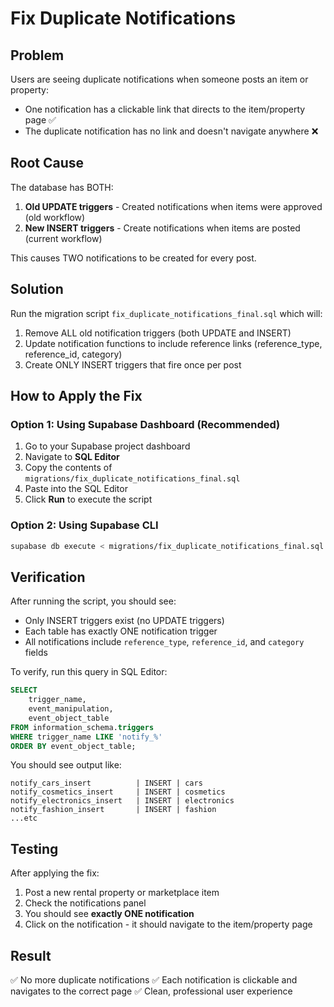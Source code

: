 # Fix Duplicate Notifications

## Problem
Users are seeing duplicate notifications when someone posts an item or property:
- One notification has a clickable link that directs to the item/property page ✅
- The duplicate notification has no link and doesn't navigate anywhere ❌

## Root Cause
The database has BOTH:
1. **Old UPDATE triggers** - Created notifications when items were approved (old workflow)
2. **New INSERT triggers** - Create notifications when items are posted (current workflow)

This causes TWO notifications to be created for every post.

## Solution
Run the migration script `fix_duplicate_notifications_final.sql` which will:
1. Remove ALL old notification triggers (both UPDATE and INSERT)
2. Update notification functions to include reference links (reference_type, reference_id, category)
3. Create ONLY INSERT triggers that fire once per post

## How to Apply the Fix

### Option 1: Using Supabase Dashboard (Recommended)
1. Go to your Supabase project dashboard
2. Navigate to **SQL Editor**
3. Copy the contents of `migrations/fix_duplicate_notifications_final.sql`
4. Paste into the SQL Editor
5. Click **Run** to execute the script

### Option 2: Using Supabase CLI
```bash
supabase db execute < migrations/fix_duplicate_notifications_final.sql
```

## Verification
After running the script, you should see:
- Only INSERT triggers exist (no UPDATE triggers)
- Each table has exactly ONE notification trigger
- All notifications include `reference_type`, `reference_id`, and `category` fields

To verify, run this query in SQL Editor:
```sql
SELECT
    trigger_name,
    event_manipulation,
    event_object_table
FROM information_schema.triggers
WHERE trigger_name LIKE 'notify_%'
ORDER BY event_object_table;
```

You should see output like:
```
notify_cars_insert          | INSERT | cars
notify_cosmetics_insert     | INSERT | cosmetics
notify_electronics_insert   | INSERT | electronics
notify_fashion_insert       | INSERT | fashion
...etc
```

## Testing
After applying the fix:
1. Post a new rental property or marketplace item
2. Check the notifications panel
3. You should see **exactly ONE notification**
4. Click on the notification - it should navigate to the item/property page

## Result
✅ No more duplicate notifications
✅ Each notification is clickable and navigates to the correct page
✅ Clean, professional user experience
